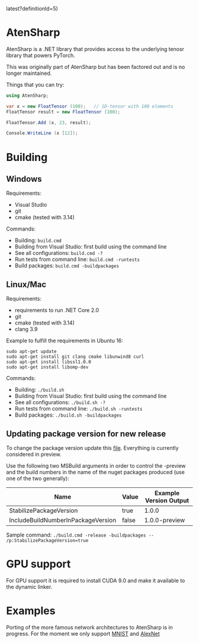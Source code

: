 latest?definitionId=5)

AtenSharp
==========

AtenSharp is a .NET library that provides access to the underlying tenosr library that powers
PyTorch.  

This was originally part of AtenSharp but has been factored out and is no longer maintained.

Things that you can try:

```csharp
using AtenSharp;

var x = new FloatTensor (100);   // 1D-tensor with 100 elements
FloatTensor result = new FloatTensor (100);

FloatTensor.Add (x, 23, result);

Console.WriteLine (x [12]);
```

Building
============


Windows
-----------------------------

Requirements:
- Visual Studio
- git
- cmake (tested with 3.14)

Commands:
- Building: `build.cmd`
- Building from Visual Studio: first build using the command line
- See all configurations: `build.cmd -?`
- Run tests from command line: `build.cmd -runtests`
- Build packages: `build.cmd -buildpackages`


Linux/Mac
-----------------------------
Requirements:
- requirements to run .NET Core 2.0
- git
- cmake (tested with 3.14)
- clang 3.9

Example to fulfill the requirements in Ubuntu 16:
```
sudo apt-get update
sudo apt-get install git clang cmake libunwind8 curl
sudo apt-get install libssl1.0.0
sudo apt-get install libomp-dev
```

Commands:
- Building: `./build.sh`
- Building from Visual Studio: first build using the command line
- See all configurations: `./build.sh -?`
- Run tests from command line: `./build.sh -runtests`
- Build packages: `./build.sh -buildpackages`

Updating package version for new release
-----------------------------
To change the package version update this [file](https://github.com/xamarin/AtenSharp/blob/master/build/BranchInfo.props).
Everything is currently considered in preview.

Use the following two MSBuild arguments in order to control the -preview and the build numbers in the name of the nuget packages produced (use one of the two generally):

|Name | Value| Example Version Output|
|---|---|---|
|StabilizePackageVersion |  true  | 1.0.0|
|IncludeBuildNumberInPackageVersion | false | 1.0.0-preview|

Sample command: `./build.cmd -release -buildpackages -- /p:StabilizePackageVersion=true`

GPU support
============
For GPU support it is required to install CUDA 9.0 and make it available to the dynamic linker.

Examples
===========
Porting of the more famous network architectures to AtenSharp is in progress. For the moment we only support [MNIST](https://github.com/xamarin/AtenSharp/blob/master/src/Examples/MNIST.cs) and [AlexNet](https://github.com/xamarin/AtenSharp/blob/master/src/Examples/AlexNet.cs)
